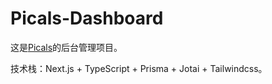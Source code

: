 # Picals-Dashboard

这是[Picals](https://www.picals.moe)的后台管理项目。

技术栈：Next.js + TypeScript + Prisma + Jotai + Tailwindcss。
